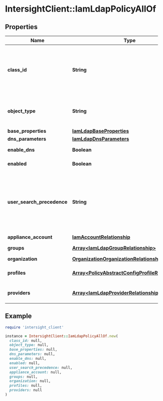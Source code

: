 # IntersightClient::IamLdapPolicyAllOf

## Properties

| Name | Type | Description | Notes |
| ---- | ---- | ----------- | ----- |
| **class_id** | **String** | The fully-qualified name of the instantiated, concrete type. This property is used as a discriminator to identify the type of the payload when marshaling and unmarshaling data. | [default to &#39;iam.LdapPolicy&#39;] |
| **object_type** | **String** | The fully-qualified name of the instantiated, concrete type. The value should be the same as the &#39;ClassId&#39; property. | [default to &#39;iam.LdapPolicy&#39;] |
| **base_properties** | [**IamLdapBaseProperties**](IamLdapBaseProperties.md) |  | [optional] |
| **dns_parameters** | [**IamLdapDnsParameters**](IamLdapDnsParameters.md) |  | [optional] |
| **enable_dns** | **Boolean** | Enables DNS to access LDAP servers. | [optional] |
| **enabled** | **Boolean** | LDAP server performs authentication. | [optional][default to true] |
| **user_search_precedence** | **String** | Search precedence between local user database and LDAP user database. * &#x60;LocalUserDb&#x60; - Precedence is given to local user database while searching. * &#x60;LDAPUserDb&#x60; - Precedence is given to LADP user database while searching. | [optional][default to &#39;LocalUserDb&#39;] |
| **appliance_account** | [**IamAccountRelationship**](IamAccountRelationship.md) |  | [optional] |
| **groups** | [**Array&lt;IamLdapGroupRelationship&gt;**](IamLdapGroupRelationship.md) | An array of relationships to iamLdapGroup resources. | [optional] |
| **organization** | [**OrganizationOrganizationRelationship**](OrganizationOrganizationRelationship.md) |  | [optional] |
| **profiles** | [**Array&lt;PolicyAbstractConfigProfileRelationship&gt;**](PolicyAbstractConfigProfileRelationship.md) | An array of relationships to policyAbstractConfigProfile resources. | [optional] |
| **providers** | [**Array&lt;IamLdapProviderRelationship&gt;**](IamLdapProviderRelationship.md) | An array of relationships to iamLdapProvider resources. | [optional] |

## Example

```ruby
require 'intersight_client'

instance = IntersightClient::IamLdapPolicyAllOf.new(
  class_id: null,
  object_type: null,
  base_properties: null,
  dns_parameters: null,
  enable_dns: null,
  enabled: null,
  user_search_precedence: null,
  appliance_account: null,
  groups: null,
  organization: null,
  profiles: null,
  providers: null
)
```

